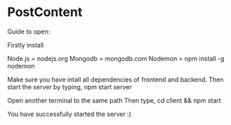 # PostContent

Guide to open:

Firstly install

Node.js = nodejs.org
Mongodb = mongodb.com
Nodemon = npm install -g nodemon

Make sure you have intall all dependencies of frontend and backend.
Then start the server by typing, npm start server

Open another terminal to the same path
Then type, cd client && npm start

You have successfully started the server :)